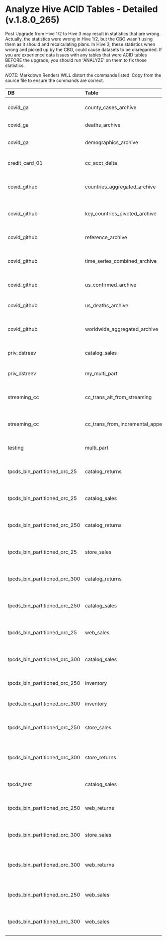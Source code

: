 # Analyze Hive ACID Tables - Detailed (v.1.8.0_265)

Post Upgrade from Hive 1/2 to Hive 3 may result in statistics that are wrong.  Actually, the statistics were wrong in Hive 1/2, but the CBO wasn't using them as it should and recalculating plans.  In Hive 3, these statistics when wrong and picked up by the CBO, could cause datasets to be disregarded.  If you are experience data issues with any tables that were ACID tables BEFORE the upgrade, you should run 'ANALYZE' on them to fix those statistics.

 *NOTE*: Markdown Renders WILL distort the commands listed.  Copy from the source file to ensure the commands are correct.
 
| DB | Table | Partitions | Hive SQL |
|:---|:---|:---|:---|
| covid_ga | county_cases_archive | year_month=RUN_1 | ANALYZE TABLE `covid_ga`.`county_cases_archive` PARTITION (year_month="RUN_1") COMPUTE STATISTICS;
| covid_ga | deaths_archive | year_month=RUN_1 | ANALYZE TABLE `covid_ga`.`deaths_archive` PARTITION (year_month="RUN_1") COMPUTE STATISTICS;
| covid_ga | demographics_archive | year_month=RUN_1 | ANALYZE TABLE `covid_ga`.`demographics_archive` PARTITION (year_month="RUN_1") COMPUTE STATISTICS;
| credit_card_01 | cc_acct_delta | year_month=2020_08 | ANALYZE TABLE `credit_card_01`.`cc_acct_delta` PARTITION (year_month="2020_08") COMPUTE STATISTICS;
| covid_github | countries_aggregated_archive | year_month=RUN_1 | ANALYZE TABLE `covid_github`.`countries_aggregated_archive` PARTITION (year_month="RUN_1") COMPUTE STATISTICS;
| covid_github | key_countries_pivoted_archive | year_month=RUN_1 | ANALYZE TABLE `covid_github`.`key_countries_pivoted_archive` PARTITION (year_month="RUN_1") COMPUTE STATISTICS;
| covid_github | reference_archive | year_month=RUN_1 | ANALYZE TABLE `covid_github`.`reference_archive` PARTITION (year_month="RUN_1") COMPUTE STATISTICS;
| covid_github | time_series_combined_archive | year_month=RUN_1 | ANALYZE TABLE `covid_github`.`time_series_combined_archive` PARTITION (year_month="RUN_1") COMPUTE STATISTICS;
| covid_github | us_confirmed_archive | year_month=RUN_1 | ANALYZE TABLE `covid_github`.`us_confirmed_archive` PARTITION (year_month="RUN_1") COMPUTE STATISTICS;
| covid_github | us_deaths_archive | year_month=RUN_1 | ANALYZE TABLE `covid_github`.`us_deaths_archive` PARTITION (year_month="RUN_1") COMPUTE STATISTICS;
| covid_github | worldwide_aggregated_archive | year_month=RUN_1 | ANALYZE TABLE `covid_github`.`worldwide_aggregated_archive` PARTITION (year_month="RUN_1") COMPUTE STATISTICS;
| priv_dstreev | catalog_sales | cs_sold_date_sk=2452447 | ANALYZE TABLE `priv_dstreev`.`catalog_sales` PARTITION (cs_sold_date_sk="2452447") COMPUTE STATISTICS;
| priv_dstreev | my_multi_part | update_dt=2009-10-23/batch=test | ANALYZE TABLE `priv_dstreev`.`my_multi_part` PARTITION (update_dt="2009-10-23",batch="test") COMPUTE STATISTICS;
| streaming_cc | cc_trans_alt_from_streaming | processing_cycle=2019-02-14 | ANALYZE TABLE `streaming_cc`.`cc_trans_alt_from_streaming` PARTITION (processing_cycle="2019-02-14") COMPUTE STATISTICS;
| streaming_cc | cc_trans_from_incremental_append | processing_cycle=2018-12-01 | ANALYZE TABLE `streaming_cc`.`cc_trans_from_incremental_append` PARTITION (processing_cycle="2018-12-01") COMPUTE STATISTICS;
| testing | multi_part | st=GA A/update_dt=2020-09-03 | ANALYZE TABLE `testing`.`multi_part` PARTITION (st="GA A",update_dt="2020-09-03") COMPUTE STATISTICS;
| tpcds_bin_partitioned_orc_25 | catalog_returns | cr_returned_date_sk=2452185 | ANALYZE TABLE `tpcds_bin_partitioned_orc_25`.`catalog_returns` PARTITION (cr_returned_date_sk="2452185") COMPUTE STATISTICS;
| tpcds_bin_partitioned_orc_25 | catalog_sales | cs_sold_date_sk=2452221 | ANALYZE TABLE `tpcds_bin_partitioned_orc_25`.`catalog_sales` PARTITION (cs_sold_date_sk="2452221") COMPUTE STATISTICS;
| tpcds_bin_partitioned_orc_250 | catalog_returns | cr_returned_date_sk=2452679 | ANALYZE TABLE `tpcds_bin_partitioned_orc_250`.`catalog_returns` PARTITION (cr_returned_date_sk="2452679") COMPUTE STATISTICS;
| tpcds_bin_partitioned_orc_25 | store_sales | ss_sold_date_sk=2450978 | ANALYZE TABLE `tpcds_bin_partitioned_orc_25`.`store_sales` PARTITION (ss_sold_date_sk="2450978") COMPUTE STATISTICS;
| tpcds_bin_partitioned_orc_300 | catalog_returns | cr_returned_date_sk=2451258 | ANALYZE TABLE `tpcds_bin_partitioned_orc_300`.`catalog_returns` PARTITION (cr_returned_date_sk="2451258") COMPUTE STATISTICS;
| tpcds_bin_partitioned_orc_250 | catalog_sales | cs_sold_date_sk=2451934 | ANALYZE TABLE `tpcds_bin_partitioned_orc_250`.`catalog_sales` PARTITION (cs_sold_date_sk="2451934") COMPUTE STATISTICS;
| tpcds_bin_partitioned_orc_25 | web_sales | ws_sold_date_sk=2451743 | ANALYZE TABLE `tpcds_bin_partitioned_orc_25`.`web_sales` PARTITION (ws_sold_date_sk="2451743") COMPUTE STATISTICS;
| tpcds_bin_partitioned_orc_300 | catalog_sales | cs_sold_date_sk=2451657 | ANALYZE TABLE `tpcds_bin_partitioned_orc_300`.`catalog_sales` PARTITION (cs_sold_date_sk="2451657") COMPUTE STATISTICS;
| tpcds_bin_partitioned_orc_250 | inventory | inv_date_sk=2451557 | ANALYZE TABLE `tpcds_bin_partitioned_orc_250`.`inventory` PARTITION (inv_date_sk="2451557") COMPUTE STATISTICS;
| tpcds_bin_partitioned_orc_300 | inventory | inv_date_sk=2451858 | ANALYZE TABLE `tpcds_bin_partitioned_orc_300`.`inventory` PARTITION (inv_date_sk="2451858") COMPUTE STATISTICS;
| tpcds_bin_partitioned_orc_250 | store_sales | ss_sold_date_sk=2452043 | ANALYZE TABLE `tpcds_bin_partitioned_orc_250`.`store_sales` PARTITION (ss_sold_date_sk="2452043") COMPUTE STATISTICS;
| tpcds_bin_partitioned_orc_300 | store_returns | sr_returned_date_sk=__HIVE_DEFAULT_PARTITION__ | ANALYZE TABLE `tpcds_bin_partitioned_orc_300`.`store_returns` PARTITION (sr_returned_date_sk="__HIVE_DEFAULT_PARTITION__") COMPUTE STATISTICS;
| tpcds_test | catalog_sales | cs_sold_date_sk=2450863 | ANALYZE TABLE `tpcds_test`.`catalog_sales` PARTITION (cs_sold_date_sk="2450863") COMPUTE STATISTICS;
| tpcds_bin_partitioned_orc_250 | web_returns | wr_returned_date_sk=2452780 | ANALYZE TABLE `tpcds_bin_partitioned_orc_250`.`web_returns` PARTITION (wr_returned_date_sk="2452780") COMPUTE STATISTICS;
| tpcds_bin_partitioned_orc_300 | store_sales | ss_sold_date_sk=2452112 | ANALYZE TABLE `tpcds_bin_partitioned_orc_300`.`store_sales` PARTITION (ss_sold_date_sk="2452112") COMPUTE STATISTICS;
| tpcds_bin_partitioned_orc_300 | web_returns | wr_returned_date_sk=__HIVE_DEFAULT_PARTITION__ | ANALYZE TABLE `tpcds_bin_partitioned_orc_300`.`web_returns` PARTITION (wr_returned_date_sk="__HIVE_DEFAULT_PARTITION__") COMPUTE STATISTICS;
| tpcds_bin_partitioned_orc_250 | web_sales | ws_sold_date_sk=2452242 | ANALYZE TABLE `tpcds_bin_partitioned_orc_250`.`web_sales` PARTITION (ws_sold_date_sk="2452242") COMPUTE STATISTICS;
| tpcds_bin_partitioned_orc_300 | web_sales | ws_sold_date_sk=2451207 | ANALYZE TABLE `tpcds_bin_partitioned_orc_300`.`web_sales` PARTITION (ws_sold_date_sk="2451207") COMPUTE STATISTICS;
